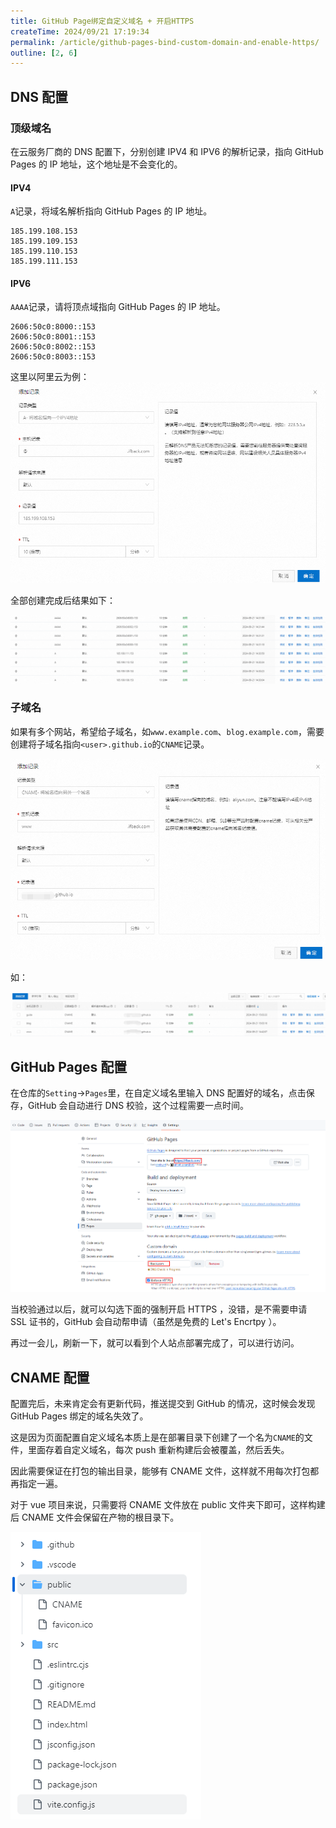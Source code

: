 ```yaml
---
title: GitHub Page绑定自定义域名 + 开启HTTPS
createTime: 2024/09/21 17:19:34
permalink: /article/github-pages-bind-custom-domain-and-enable-https/
outline: [2, 6]
---
```

##  DNS 配置
### 顶级域名
在云服务厂商的 DNS 配置下，分别创建 IPV4 和 IPV6 的解析记录，指向 GitHub Pages 的 IP 地址，这个地址是不会变化的。

#### IPV4
`A`记录，将域名解析指向 GitHub Pages 的 IP 地址。

```shell
185.199.108.153
185.199.109.153
185.199.110.153
185.199.111.153
```

#### IPV6
`AAAA`记录，请将顶点域指向 GitHub Pages 的 IP 地址。

```shell
2606:50c0:8000::153
2606:50c0:8001::153
2606:50c0:8002::153
2606:50c0:8003::153
```

这里以阿里云为例：![](../.vuepress/public/images/4afd977c02a50f0b36d8158760b0cced.png)

全部创建完成后结果如下：

![](../.vuepress/public/images/6fe25330bb0032064d0a93eddf36dd1c.png)

### 子域名
如果有多个网站，希望给子域名，如`www.example.com`、`blog.example.com`，需要创建将子域名指向`<user>.github.io`的`CNAME`记录。

![](../.vuepress/public/images/5808b8f5564952bc88df44728f6f9367.png)

如：

![](../.vuepress/public/images/04501acad2fb353bcbd4b86500b39381.png)



## GitHub Pages 配置
在仓库的`Setting`->`Pages`里，在自定义域名里输入 DNS 配置好的域名，点击保存，GitHub 会自动进行 DNS 校验，这个过程需要一点时间。

![](../.vuepress/public/images/a01bdad7f89748bf64ab56bd939f8085.png)

当校验通过以后，就可以勾选下面的强制开启 HTTPS ，没错，是不需要申请 SSL 证书的，GitHub 会自动帮申请（虽然是免费的 Let's Encrtpy ）。

再过一会儿，刷新一下，就可以看到个人站点部署完成了，可以进行访问。

## CNAME 配置
配置完后，未来肯定会有更新代码，推送提交到 GitHub 的情况，这时候会发现 GitHub Pages 绑定的域名失效了。

这是因为页面配置自定义域名本质上是在部署目录下创建了一个名为`CNAME`的文件，里面存着自定义域名，每次 push 重新构建后会被覆盖，然后丢失。

因此需要保证在打包的输出目录，能够有 CNAME 文件，这样就不用每次打包都再指定一遍。

对于 vue  项目来说，只需要将 CNAME 文件放在 public 文件夹下即可，这样构建后 CNAME 文件会保留在产物的根目录下。

![](../.vuepress/public/images/c2ee5860925211d9e498657e0c5408a0.png)

